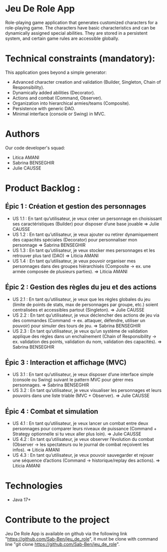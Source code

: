 # Jeu De Role App
Role-playing game application that generates customized characters for a role-playing game. The
characters have basic characteristics and can be dynamically assigned special abilities.
They are stored in a persistent system, and certain game rules are accessible
globally.

# Technical constraints (mandatory):
This application goes beyond a simple generator:
- Advanced character creation and validation (Builder, Singleton, Chain of Responsibility).
- Dynamically added abilities (Decorator).
- Actions and combat (Command, Observer).
- Organization into hierarchical armies/teams (Composite).
- Persistence with generic DAO.
- Minimal interface (console or Swing) in MVC.

# Authors
Our code developer's squad: 
- Litica AMANI
- Sabrina BENSEGHIR
- Julie CAUSSE 


# Product Backlog : 
## Épic 1 : Création et gestion des personnages
- US 1.1 : En tant qu’utilisateur, je veux créer un personnage en choisissant ses caractéristiques
(Builder) pour disposer d’une base jouable => Julie CAUSSE
- US 1.2 : En tant qu’utilisateur, je veux ajouter ou retirer dynamiquement des capacités spéciales
(Decorator) pour personnaliser mon personnage => Sabrina BENSEGHIR
- US 1.3 : En tant qu’utilisateur, je veux stocker mes personnages et les retrouver plus tard (DAO) => Liticia AMANI 
- US 1.4 : En tant qu’utilisateur, je veux pouvoir organiser mes personnages dans des groupes
hiérarchisés (Composite → ex. une armée composée de plusieurs parties). => Liticia AMANI

## Épic 2 : Gestion des règles du jeu et des actions
- US 2.1 : En tant qu’utilisateur, je veux que les règles globales du jeu (limite de points de stats, max
de personnages par groupe, etc.) soient centralisées et accessibles partout (Singleton). => Julie CAUSSE
- US 2.2 : En tant qu’utilisateur, je veux déclencher des actions de jeu via des commandes (Command
→ ex. attaquer, défendre, utiliser un pouvoir) pour simuler des tours de jeu. => Sabrina BENSEGHIR
- US 2.3 : En tant qu’utilisateur, je veux qu’un système de validation applique des règles dans un
enchaînement (Chain of Responsibility → ex. validation des points, validation du nom, validation
des capacités). => Sabrina BENSEGHIR

## Épic 3 : Interaction et affichage (MVC)
- US 3.1 : En tant qu’utilisateur, je veux disposer d’une interface simple (console ou Swing) suivant le
pattern MVC pour gérer mes personnages. => Sabrina BENSEGHIR
- US 3.2 : En tant qu’utilisateur, je veux visualiser les personnages et leurs pouvoirs dans une liste
triable (MVC + Observer). => Julie CAUSSE

## Épic 4 : Combat et simulation
- US 4.1 : En tant qu’utilisateur, je veux lancer un combat entre deux personnages pour comparer leurs
niveaux de puissance (Command + Strategy optionnelle si tu veux aller plus loin). => Julie CAUSSE
- US 4.2 : En tant qu’utilisateur, je veux observer l’évolution du combat (Observer → les spectateurs
ou le journal de combat reçoivent les infos). => Liticia AMANI
- US 4.3 : En tant qu’utilisateur, je veux pouvoir sauvegarder et rejouer une séquence d’actions
(Command → historique/replay des actions). => Liticia AMANI


# Technologies
- Java 17+


# Contribute to the project
Jeu De Role App is available on github via the following link "https://github.com/Sab-Ben/jeu_de_role", 
it must be clone with command line "git clone https://github.com/Sab-Ben/jeu_de_role".

